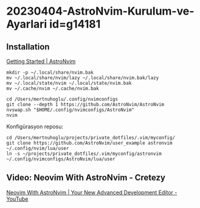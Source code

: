 
# 20230404-AstroNvim-Kurulum-ve-Ayarlari id=g14181

## Installation

[Getting Started | AstroNvim](https://astronvim.com/)

```
mkdir -p ~/.local/share/nvim.bak
mv ~/.local/share/nvim/lazy ~/.local/share/nvim.bak/lazy
mv ~/.local/state/nvim ~/.local/state/nvim.bak
mv ~/.cache/nvim ~/.cache/nvim.bak
```

```
cd /Users/mertnuhoglu/.config/nvimconfigs
git clone --depth 1 https://github.com/AstroNvim/AstroNvim
nvswap.sh "$HOME/.config/nvimconfigs/AstroNvim" 
nvim
```

Konfigürasyon reposu:

```
cd /Users/mertnuhoglu/projects/private_dotfiles/.vim/myconfig/
git clone https://github.com/AstroNvim/user_example astronvim
~/.config/nvim/lua/user
ln -s ~/projects/private_dotfiles/.vim/myconfig/astronvim ~/.config/nvimconfigs/AstroNvim/lua/user
```

## Video: Neovim With AstroNvim - Cretezy

[Neovim With AstroNvim | Your New Advanced Development Editor - YouTube](https://www.youtube.com/watch?v=GEHPiZ10gOk)


